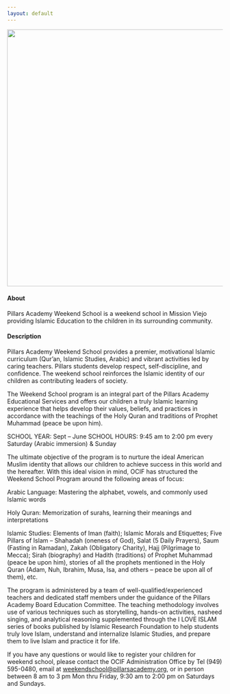 ```yaml
---
layout: default
---
```


<a href="https://cloud.githubusercontent.com/assets/11180395/17195830/28c31cd8-5415-11e6-9628-c0400555d46a.png">
  <img width="600" src="https://cloud.githubusercontent.com/assets/11180395/17195830/28c31cd8-5415-11e6-9628-c0400555d46a.png" />
</a>

#### About

Pillars Academy Weekend School is a weekend school in Mission Viejo providing Islamic Education to the children in its surrounding community.

#### Description

Pillars Academy Weekend School provides a premier, motivational Islamic curriculum (Qur’an, Islamic Studies, Arabic) and vibrant activities led by caring teachers. Pillars students develop respect, self-discipline, and confidence. The weekend school reinforces the Islamic identity of our children as contributing leaders of society.

The Weekend School program is an integral part of the Pillars Academy Educational Services and offers our children a truly Islamic learning experience that helps develop their values, beliefs, and practices in accordance with the teachings of the Holy Quran and traditions of Prophet Muhammad (peace be upon him).

SCHOOL YEAR:	Sept – June
SCHOOL HOURS:	9:45 am to 2:00 pm every Saturday (Arabic immersion) & Sunday

The ultimate objective of the program is to nurture the ideal American Muslim identity that allows our children to achieve success in this world and the hereafter. With this ideal vision in mind, OCIF has structured the Weekend School Program around the following areas of focus:

Arabic Language: Mastering the alphabet, vowels, and commonly used Islamic words

Holy Quran: Memorization of surahs, learning their meanings and interpretations

Islamic Studies: Elements of Iman (faith); Islamic Morals and Etiquettes; Five Pillars of Islam – Shahadah (oneness of God), Salat (5 Daily Prayers), Saum (Fasting in Ramadan), Zakah (Obligatory Charity), Hajj (Pilgrimage to Mecca); Sirah (biography) and Hadith (traditions) of Prophet Muhammad (peace be upon him), stories of all the prophets mentioned in the Holy Quran (Adam, Nuh, Ibrahim, Musa, Isa, and others – peace be upon all of them), etc.

The program is administered by a team of well-qualified/experienced teachers and dedicated staff members under the guidance of the Pillars Academy Board Education Committee. The teaching methodology involves use of various techniques such as storytelling, hands-on activities, nasheed singing, and analytical reasoning supplemented through the I LOVE ISLAM series of books published by Islamic Research Foundation to help students truly love Islam, understand and internalize Islamic Studies, and prepare them to live Islam and practice it for life.

If you have any questions or would like to register your children for weekend school, please contact the OCIF Administration Office by Tel (949) 595-0480, email at weekendschool@pillarsacademy.org, or in person between 8 am to 3 pm Mon thru Friday, 9:30 am to 2:00 pm on Saturdays and Sundays.


